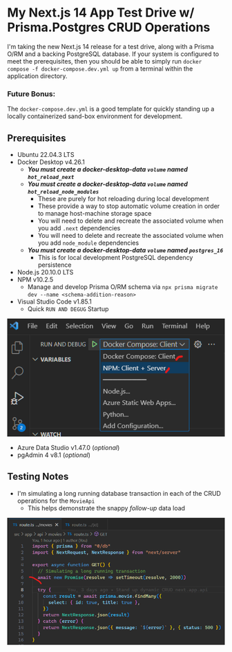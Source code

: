 # My Next.js 14 App Test Drive w/ Prisma.Postgres CRUD Operations
I'm taking the new Next.js 14 release for a test drive, along with a Prisma O/RM and a backing PostgreSQL database. If your system is configured to meet the prerequisites, then you should be able to simply run `docker compose -f docker-compose.dev.yml up` from a terminal within the application directory.

### Future Bonus:
The `docker-compose.dev.yml` is a good template for quickly standing up a locally containerized sand-box environment for development.

## Prerequisites
- Ubuntu 22.04.3 LTS
- Docker Desktop v4.26.1
  - ***You must create a docker-desktop-data `volume` named `hot_reload_next`***
  - ***You must create a docker-desktop-data `volume` named `hot_reload_node_modules`***
    - These are purely for hot reloading during local development
    - These provide a way to stop automatic volume creation in order to manage host-machine storage space
    - You will need to delete and recreate the associated volume when you add `.next` dependencies
    - You will need to delete and recreate the associated volume when you add `node_module` dependencies
  - ***You must create a docker-desktop-data `volume` named `postgres_16`***
    - This is for local development PostgreSQL dependency persistence
- Node.js 20.10.0 LTS
- NPM v10.2.5
  - Manage and develop Prisma O/RM schema via `npx prisma migrate dev --name <schema-addition-reason>`
- Visual Studio Code v1.85.1
  - Quick `RUN AND DEGUG` Startup

![alt text](https://github.com/jphillips28/my-next14-app-demo/blob/main/README_image_02.png?raw=true)
- Azure Data Studio v1.47.0 (*optional*)
- pgAdmin 4 v8.1 (*optional*)

## Testing Notes
- I'm simulating a long running database transaction in each of the CRUD operations for the `MovieApi`
  - This helps demonstrate the snappy *follow-up* data load

![alt text](https://github.com/jphillips28/my-next14-app-demo/blob/main/README_image_01.png?raw=true)